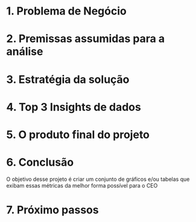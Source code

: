 # 1. Problema de Negócio

# 2. Premissas assumidas para a análise

# 3. Estratégia da solução

# 4. Top 3 Insights de dados

# 5. O produto final do projeto

# 6. Conclusão
O objetivo desse projeto é criar um conjunto de gráficos e/ou tabelas que exibam essas métricas da melhor forma possível para o CEO

# 7. Próximo passos
